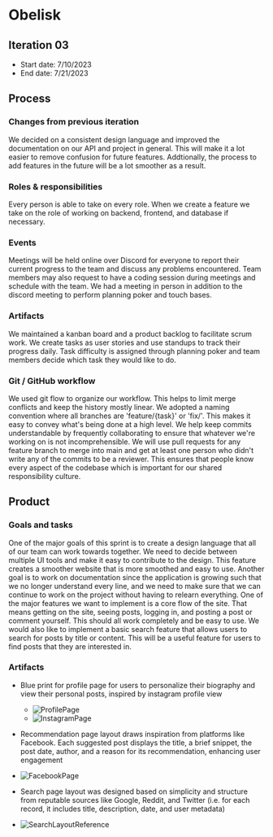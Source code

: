 # Obelisk

## Iteration 03

 * Start date: 7/10/2023
 * End date: 7/21/2023

## Process

### Changes from previous iteration

We decided on a consistent design language and improved the documentation on our API and project in general. This will make it a lot easier to remove confusion for future features. Addtionally, the process to add features in the future will be a lot smoother as a result.

### Roles & responsibilities

Every person is able to take on every role. When we create a feature we take on the role of working on backend, frontend, and database if necessary.

### Events

Meetings will be held online over Discord for everyone to report their current progress to the team and discuss any problems encountered. Team members may also request to have a coding session during meetings and schedule with the team.
We had a meeting in person in addition to the discord meeting to perform planning poker and touch bases.

### Artifacts

We maintained a kanban board and a product backlog to facilitate scrum work.
We create tasks as user stories and use standups to track their progress daily.
Task difficulty is assigned through planning poker and team members decide which task they would like to do.

### Git / GitHub workflow

We used git flow to organize our workflow. This helps to limit merge conflicts and keep the history mostly linear.
We adopted a naming convention where all branches are 'feature/{task}' or 'fix/'. This makes it easy to convey what's being done at a high level.
We help keep commits understandable by frequently collaborating to ensure that whatever we're working on is not incomprehensible.
We will use pull requests for any feature branch to merge into main and get at least one person who didn't write any of the commits to be a reviewer. This ensures that people know every aspect of the codebase which is important for our shared responsibility culture.

## Product

### Goals and tasks

One of the major goals of this sprint is to create a design language that all of our team can work towards together. We need to decide between multiple UI tools and make it easy to contribute to the design. This feature creates a smoother website that is more smoothed and easy to use.
Another goal is to work on documentation since the application is growing such that we no longer understand every line, and we need to make sure that we can continue to work on the project without having to relearn everything.
One of the major features we want to implement is a core flow of the site. That means getting on the site, seeing posts, logging in, and posting a post or comment yourself. This should all work completely and be easy to use.
We would also like to implement a basic search feature that allows users to search for posts by title or content. This will be a useful feature for users to find posts that they are interested in.

### Artifacts

- Blue print for profile page for users to personalize their biography and view their personal posts, inspired by instagram profile view
	- ![ProfilePage](artifacts/profile-page.png)
	- ![InstagramPage](artifacts/user%20profile%20page.png)

- Recommendation page layout draws inspiration from platforms like Facebook. Each suggested post displays the title, a brief snippet, the post date, author, and a reason for its recommendation, enhancing user engagement
- ![FacebookPage](artifacts/recommendation%20page.png)

- Search page layout was designed based on simplicity and structure from reputable sources like Google, Reddit, and Twitter (i.e. for each record, it includes title, description, date, and user metadata)
- ![SearchLayoutReference](artifacts/search_layout_reference.png)